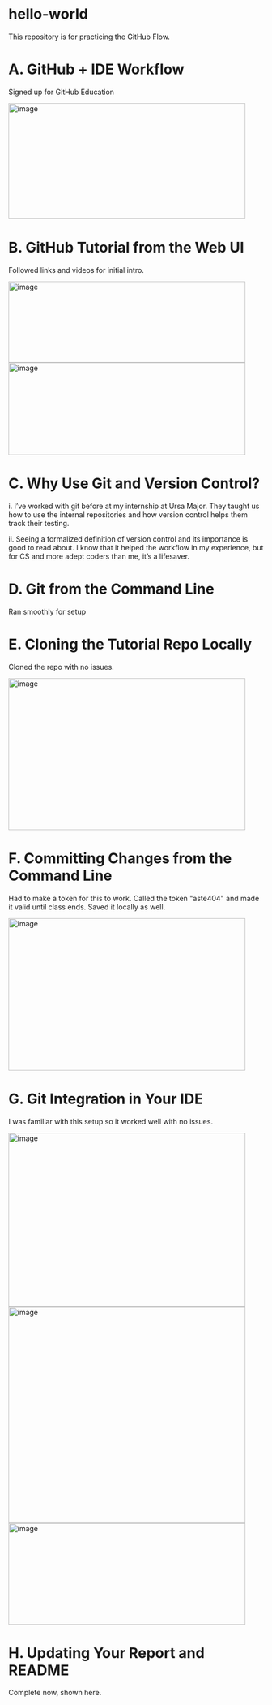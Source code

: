 # hello-world
This repository is for practicing the GitHub Flow.

# A. GitHub + IDE Workflow
Signed up for GitHub Education

<img width="468" height="228" alt="image" src="https://github.com/user-attachments/assets/c8ccbf53-ee25-43d2-8bc5-827e2dbf4ed1" />

# B. GitHub Tutorial from the Web UI
Followed links and videos for initial intro. 

<img width="468" height="160" alt="image" src="https://github.com/user-attachments/assets/9afcb7a7-0f62-4bec-95f3-6ad19affb149" />

<img width="468" height="182" alt="image" src="https://github.com/user-attachments/assets/36d92c93-1e80-4fe2-a36a-0b9e155227c5" />

# C. Why Use Git and Version Control?
i.	I’ve worked with git before at my internship at Ursa Major. They taught us how to use the internal repositories and how version control helps them track their testing. 

ii.	Seeing a formalized definition of version control and its importance is good to read about. I know that it helped the workflow in my experience, but for CS and more adept coders than me, it’s a lifesaver. 

# D. Git from the Command Line
Ran smoothly for setup

# E. Cloning the Tutorial Repo Locally
Cloned the repo with no issues.

<img width="468" height="299" alt="image" src="https://github.com/user-attachments/assets/82d0ea8a-f696-40d6-ab50-4798b7acee15" />

# F. Committing Changes from the Command Line
Had to make a token for this to work. Called the token "aste404" and made it valid until class ends. Saved it locally as well. 

<img width="468" height="300" alt="image" src="https://github.com/user-attachments/assets/4503e4c5-0945-4e65-92cb-6816f8b68b24" />

# G. Git Integration in Your IDE
I was familiar with this setup so it worked well with no issues. 

<img width="468" height="343" alt="image" src="https://github.com/user-attachments/assets/76de8569-4af1-4dec-ae1b-b2bd6abfe859" />

<img width="468" height="426" alt="image" src="https://github.com/user-attachments/assets/5c0b8853-4527-417f-8587-be568c12c897" />

<img width="468" height="200" alt="image" src="https://github.com/user-attachments/assets/aaf18843-696a-42f9-b833-c35a2fe392a3" />

# H. Updating Your Report and README
Complete now, shown here.


